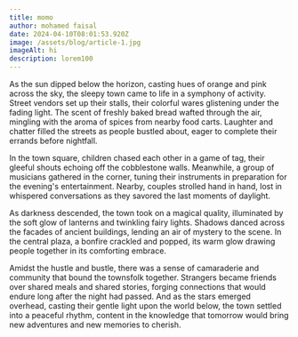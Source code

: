 ```yaml
---
title: momo
author: mohamed faisal
date: 2024-04-10T08:01:53.920Z
image: /assets/blog/article-1.jpg
imageAlt: hi
description: lorem100
---
```

As the sun dipped below the horizon, casting hues of orange and pink across the sky, the sleepy town came to life in a symphony of activity. Street vendors set up their stalls, their colorful wares glistening under the fading light. The scent of freshly baked bread wafted through the air, mingling with the aroma of spices from nearby food carts. Laughter and chatter filled the streets as people bustled about, eager to complete their errands before nightfall.

In the town square, children chased each other in a game of tag, their gleeful shouts echoing off the cobblestone walls. Meanwhile, a group of musicians gathered in the corner, tuning their instruments in preparation for the evening's entertainment. Nearby, couples strolled hand in hand, lost in whispered conversations as they savored the last moments of daylight.

As darkness descended, the town took on a magical quality, illuminated by the soft glow of lanterns and twinkling fairy lights. Shadows danced across the facades of ancient buildings, lending an air of mystery to the scene. In the central plaza, a bonfire crackled and popped, its warm glow drawing people together in its comforting embrace.

Amidst the hustle and bustle, there was a sense of camaraderie and community that bound the townsfolk together. Strangers became friends over shared meals and shared stories, forging connections that would endure long after the night had passed. And as the stars emerged overhead, casting their gentle light upon the world below, the town settled into a peaceful rhythm, content in the knowledge that tomorrow would bring new adventures and new memories to cherish.
